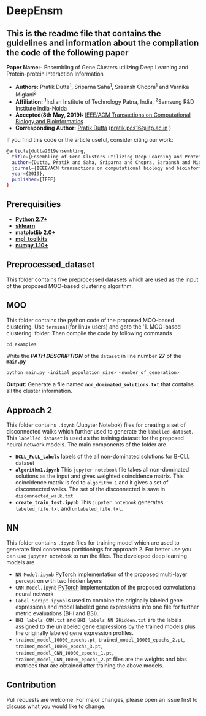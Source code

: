 # DeepEnsm


## This is the readme file that contains the guidelines and information about the compilation the code of the following paper

**Paper Name:-** Ensembling of Gene Clusters utilizing Deep Learning and Protein-protein Interaction Information
* **Authors:** Pratik Dutta<sup>1</sup>, Sriparna Saha<sup>1</sup>, Sraansh Chopra<sup>1</sup> and Varnika Miglani<sup>2</sup>
* **Affiliation:** <sup>1</sup>Indian Institute of Technology Patna, India, <sup>2</sup>Samsung R&D Institute India-Noida
* **Accepted(8th May, 2019):** [IEEE/ACM Transactions on Computational Biology and Bioinformatics](https://www.computer.org/csdl/journal/tb)
* **Corresponding Author:** [Pratik Dutta](http://www.iitp.ac.in/~pratik.pcs16/) (pratik.pcs16@iitp.ac.in ) 

If you find this code or the article useful, consider citing our work: 
```bash
@article{dutta2019ensembling,
  title={Ensembling of Gene Clusters utilizing Deep Learning and Protein-protein Interaction Information},
  author={Dutta, Pratik and Saha, Sriparna and Chopra, Saraansh and Miglani, Varnika},
  journal={IEEE/ACM transactions on computational biology and bioinformatics},
  year={2019},
  publisher={IEEE}
}
```



## Prerequisities
* **[Python 2.7+](https://www.python.org/downloads/release/python-2713/)**
* **[sklearn](https://scikit-learn.org/stable/install.html)**
* **[matplotlib 2.0+](https://matplotlib.org/users/installing.html)**
* **[mpl_toolkits](https://matplotlib.org/2.0.2/mpl_toolkits/index.html)**
* **[numpy 1.10+](https://pypi.org/project/numpy/)**

## Preprocessed_dataset
This folder contains five preprocessed datasets which are used as the input of the proposed MOO-based clustering algorithm.   


## MOO

This folder contains the python code of the proposed MOO-based clustering. Use `terminal`(for linux users) and goto the '1. MOO-based clustering' folder. Then complie the code by following commands

```bash
cd examples
```
Write the **_PATH DESCRIPTION_** of the `dataset` in line number **27** of the **`main.py`**


```bash
python main.py <initial_population_size> <number_of_generation>
```

**Output:** Generate a file named **`non_dominated_solutions.txt`** that contains all the cluster information.


## Approach 2

This folder contains `.ipynb` (Jupyter Notebok) files for creating a set of disconnected walks which further used to generate the `labelled dataset`. This `labelled dataset` is used as the training dataset for the proposed neural network models. The main components of the folder are 

* **`BCLL_FuLL_Labels`** labels of the all non-dominated solutions for B-CLL dataset 
* **`algorithm1.ipynb`** This `jupyter notebook` file takes all non-dominated solutions as the input and gives weighted coincidence matrix. This coincidence matrix is fed to `algorithm 1` and it gives a set of disconnected walks. The set of the disconnected is save in `disconnected_walk.txt`
* **`create_train_test.ipynb`** This `jupyter notebook` generates `labeled_file.txt` and `unlabeled_file.txt`. 




## NN
This folder contains `.ipynb` files for training model which are used to generate final consensus partitionings for approach 2. For better use you can use `jupyter notebook` to run the files. The developed deep learning models are

* `NN Model.ipynb`  [PyTorch](https://pytorch.org/) implementation of the proposed multi-layer perceptron with two hidden layers 
* `CNN Model.ipynb` [PyTorch](https://pytorch.org/) implementation of the proposed convolutional neural network
* `Label Script.ipynb` is used to combine the originally labeled gene expressions and model labeled gene expressions into one file for further metric evaluations (BHI and BSI). 
* `BHI_labels_CNN.txt` and `BHI_labels_NN_2Hidden.txt` are the labels assigned to the unlabeled gene expressions by the trained models plus the originally labeled gene expression profiles. 
* `trained_model_10000_epochs.pt`, `trained_model_10000_epochs_2.pt`, `trained_model_10000_epochs_3.pt`, `trained_model_CNN_10000_epochs_1.pt`, `trained_model_CNN_10000_epochs_2.pt` files are the weights and bias matrices that are obtained after training the above models.



## Contribution
Pull requests are welcome. For major changes, please open an issue first to discuss what you would like to change.
